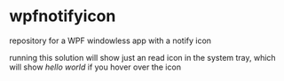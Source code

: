 # wpfnotifyicon
repository for a WPF windowless app with a notify icon

running this solution will show just an read icon in the system tray, which will show *hello world* if you hover over the icon
